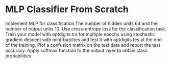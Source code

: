 # MLP Classifier From Scratch


Implement MLP for classification.The number of hidden units 64 and the number of output units 10. Use cross-entropy loss for the classification task. Train your model with optdigits.tra for multiple epochs using stochastic gradient descent with mini-batches and test it with optdigits.tes at the end of the training. Plot a confusion matrix on the test data and report the test accuracy. Apply softmax function to the output layer to obtain class probabilities
